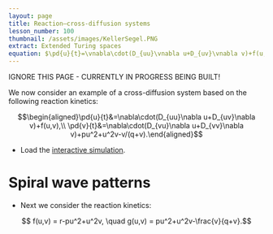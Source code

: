 ```yaml
---
layout: page
title: Reaction–cross-diffusion systems
lesson_number: 100
thumbnail: /assets/images/KellerSegel.PNG
extract: Extended Turing spaces
equation: $\pd{u}{t}=\vnabla\cdot(D_{uu}\vnabla u+D_{uv}\vnabla v)+f(u,v),$ $\pd{v}{t}=\vnabla\cdot(D_{vu}\vnabla u+D_{vv}\vnabla v)+g(u,v)$
---
```

IGNORE THIS PAGE - CURRENTLY IN PROGRESS BEING BUILT!

We now consider an example of a cross-diffusion system based on the following reaction kinetics:

$$\begin{aligned}\pd{u}{t}&=\nabla\cdot(D_{uu}\nabla u+D_{uv}\nabla v)+f(u,v),\\ \pd{v}{t}&=\nabla\cdot(D_{vu}\nabla u+D_{vv}\nabla v)+pu^2+u^2v-v/(q+v).\end{aligned}$$

* Load the [interactive simulation](/sim/?preset=CrossDiffusion). 


# Spiral wave patterns

* Next we consider the reaction kinetics:

$$ f(u,v) = r-pu^2+u^2v, \quad g(u,v) = pu^2+u^2v-\frac{v}{q+v}.$$
